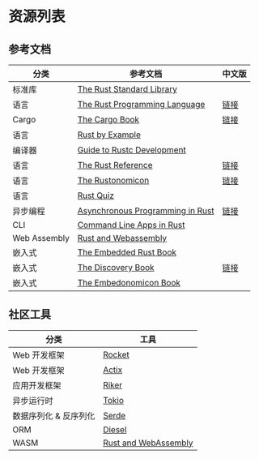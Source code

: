 # 资源列表

## 参考文档

|  分类 |  参考文档  |  中文版 |
|  ---  | ---  |  ---   |
| 标准库 | [The Rust Standard Library](https://doc.rust-lang.org/std/index.html) ||
| 语言   | [The Rust Programming Language](https://doc.rust-lang.org/stable/book/)  | [链接](https://rustlang-cn.org/office/rust/book/)  |
| Cargo | [The Cargo Book](https://doc.rust-lang.org/cargo/index.html) | [链接](https://rustlang-cn.org/office/rust/cargo/)  |
|  语言  | [Rust by Example](https://doc.rust-lang.org/rust-by-example/index.html) ||
| 编译器 | [Guide to Rustc Development](https://rustc-dev-guide.rust-lang.org/) ||
|  语言  | [The Rust Reference](https://doc.rust-lang.org/reference/introduction.html) | [链接](https://rustlang-cn.org/office/rust/reference/)|
|  语言  | [The Rustonomicon](https://doc.rust-lang.org/nomicon/index.html) | [链接](https://rustlang-cn.org/office/rust/advrust/)|
|  语言 | [Rust Quiz](https://dtolnay.github.io/rust-quiz/1)||
|  异步编程 | [Asynchronous Programming in Rust](https://rust-lang.github.io/async-book/) | [链接](https://rustlang-cn.org/office/rust/async-rust/)|
| CLI | [Command Line Apps in Rust](https://rust-lang-nursery.github.io/cli-wg/index.html)||
|  Web Assembly | [Rust and Webassembly](https://rustwasm.github.io/book/)||
| 嵌入式 | [The Embedded Rust Book](https://rust-embedded.github.io/book/) ||
| 嵌入式 | [The Discovery Book](https://rust-embedded.github.io/discovery/)| [链接](https://rustlang-cn.org/office/iot/discovery/) |
| 嵌入式 | [The Embedonomicon Book](https://docs.rust-embedded.org/embedonomicon/)||

## 社区工具

|  分类 |  工具  |
|  ---  | ---  |
| Web 开发框架 | [Rocket](https://rocket.rs/)
| Web 开发框架 | [Actix](https://actix.rs/)
| 应用开发框架  | [Riker](https://riker.rs/)
| 异步运行时   | [Tokio](https://tokio.rs/)
| 数据序列化 & 反序列化 | [Serde](https://github.com/serde-rs/serde)
| ORM | [Diesel](https://diesel.rs/)
| WASM | [Rust and WebAssembly](https://github.com/rustwasm)
